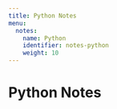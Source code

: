 ```yaml
---
title: Python Notes
menu:
  notes:
    name: Python
    identifier: notes-python
    weight: 10
---
```


# Python Notes
